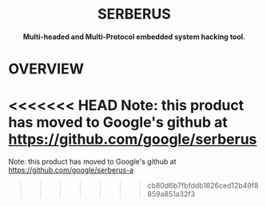 <h1 align="center">
  <br>
    <a>SERBERUS</a>
</h1>

<h4 align="center">Multi-headed and Multi-Protocol embedded system hacking tool.</h4>


# OVERVIEW
<<<<<<< HEAD
Note: this product has moved to Google's github at https://github.com/google/serberus
=======
Note: this product has moved to Google's github at https://github.com/google/serberus-a
>>>>>>> cb80d6b7fbfddb1626ced12b49f8859a851a32f3

